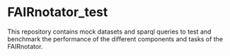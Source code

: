 # FAIRnotator_test
This repository contains mock datasets and sparql queries to test and benchmark the performance of the different components and tasks of the FAIRnotator.  
